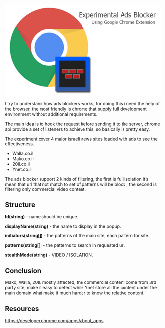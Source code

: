 ![alt text](https://github.com/proxytype/experimentalAdsBlocker/blob/master/assets/release.png)
      
I try to understand how ads blockers works, for doing this i need the help of the browser, the most friendly is chrome that supply full development environment without additional requirements.

The main idea is to hook the request before sending it to the server, chrome api provide a set of listeners to achieve this, so basically is pretty easy. 

The experiment cover 4 major israeli news sites loaded with ads to see the effectiveness.
 
- Walla.co.il
- Mako.co.il
- 20il.co.il
- Ynet.co.il

The ads blocker support 2 kinds of filtering, the first is full isolation it’s mean that url that not match to set of patterns will be block , the second is filtering only commercial video content.

## Structure ##

**Id(string)** - name should be unique.

**displayName(string)** - the name to display in the popup.

**initiators(string[])** - the patterns of the main site, each pattern for site.

**patterns(string[])** - the patterns to search in requested url.

**stealthMode(string)** - VIDEO / ISOLATION.

## Conclusion ##

Mako, Walla, 20IL mostly affected, the commercial content come from 3rd party site, make it easy to detect while Ynet store all the content under the main domain what make it much harder to know the relative content.

## Resources ##
https://developer.chrome.com/apps/about_apps
